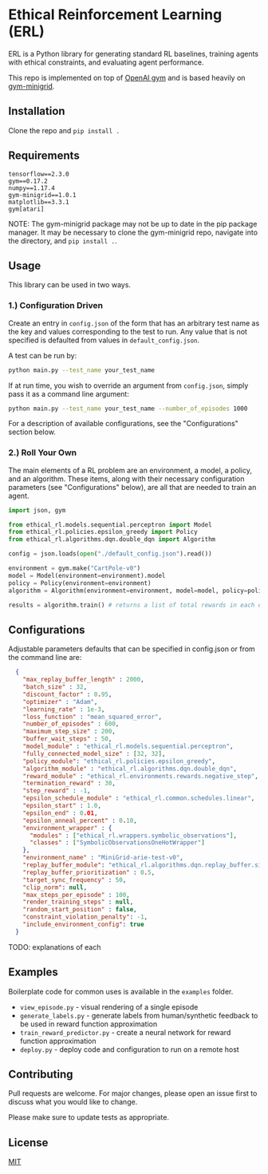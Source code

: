 # Ethical Reinforcement Learning (ERL)

ERL is a Python library for generating standard RL baselines, training agents with ethical constraints, and evaluating agent performance.  

This repo is implemented on top of [OpenAI gym](https://github.com/openai/gym) and is based heavily on [gym-minigrid](https://github.com/maximecb/gym-minigrid).

## Installation

Clone the repo and ```pip install .```

## Requirements
 
```
tensorflow==2.3.0
gym==0.17.2
numpy==1.17.4
gym-minigrid==1.0.1
matplotlib==3.3.1
gym[atari]
```

NOTE: The gym-minigrid package may not be up to date in the pip package manager.  It may be necessary to clone the gym-minigrid repo, navigate into the directory, and ```pip install .```.

## Usage

This library can be used in two ways.

### 1.) Configuration Driven

Create an entry in ```config.json``` of the form that has an arbitrary test name as the key and values corresponding to the test to run.  Any value that is not specified is defaulted from values in ```default_config.json```.

A test can be run by:
```bash
python main.py --test_name your_test_name
```

If at run time, you wish to override an argument from ```config.json```, simply pass it as a command line argument:

```bash
python main.py --test_name your_test_name --number_of_episodes 1000
```

For a description of available configurations, see the "Configurations" section below.

### 2.) Roll Your Own

The main elements of a RL problem are an environment, a model, a policy, and an algorithm.  These items, along with their necessary configuration parameters (see "Configurations" below), are all that are needed to train an agent.


```python
import json, gym

from ethical_rl.models.sequential.perceptron import Model
from ethical_rl.policies.epsilon_greedy import Policy
from ethical_rl.algorithms.dqn.double_dqn import Algorithm

config = json.loads(open("./default_config.json").read())

environment = gym.make("CartPole-v0")
model = Model(environment=environment).model
policy = Policy(environment=environment)
algorithm = Algorithm(environment=environment, model=model, policy=policy, **config)

results = algorithm.train() # returns a list of total rewards in each episode
```

## Configurations

Adjustable parameters defaults that can be specified in config.json or from the command line are:

```json
  {
    "max_replay_buffer_length" : 2000,
    "batch_size" : 32,
    "discount_factor" : 0.95,
    "optimizer" : "Adam",
    "learning_rate" : 1e-3,
    "loss_function" : "mean_squared_error",
    "number_of_episodes" : 600,
    "maximum_step_size" : 200,
    "buffer_wait_steps" : 50,
    "model_module" : "ethical_rl.models.sequential.perceptron",
    "fully_connected_model_size" : [32, 32],
    "policy_module": "ethical_rl.policies.epsilon_greedy",
    "algorithm_module" : "ethical_rl.algorithms.dqn.double_dqn",
    "reward_module" : "ethical_rl.environments.rewards.negative_step",
    "termination_reward" : 30,
    "step_reward" : -1,
    "epsilon_schedule_module" : "ethical_rl.common.schedules.linear",
    "epsilon_start" : 1.0,
    "epsilon_end" : 0.01,
    "epsilon_anneal_percent" : 0.10,
    "environment_wrapper" : {
      "modules" : ["ethical_rl.wrappers.symbolic_observations"], 
      "classes" : ["SymbolicObservationsOneHotWrapper"]
    },
    "environment_name" : "MiniGrid-arie-test-v0",
    "replay_buffer_module": "ethical_rl.algorithms.dqn.replay_buffer.simple",
    "replay_buffer_prioritization" : 0.5,
    "target_sync_frequency" : 50,
    "clip_norm": null,
    "max_steps_per_episode" : 100,
    "render_training_steps" : null,
    "random_start_position" : false,
    "constraint_violation_penalty": -1,
    "include_environment_config": true
  }
```

TODO: explanations of each

## Examples

Boilerplate code for common uses is available in the ```examples``` folder.
* ```view_episode.py``` - visual rendering of a single episode
* ```generate_labels.py``` - generate labels from human/synthetic feedback to be used in reward function approximation
* ```train_reward_predictor.py``` - create a neural network for reward function approximation
* ```deploy.py``` - deploy code and configuration to run on a remote host

## Contributing
Pull requests are welcome. For major changes, please open an issue first to discuss what you would like to change.

Please make sure to update tests as appropriate.

## License
[MIT](https://choosealicense.com/licenses/mit/)